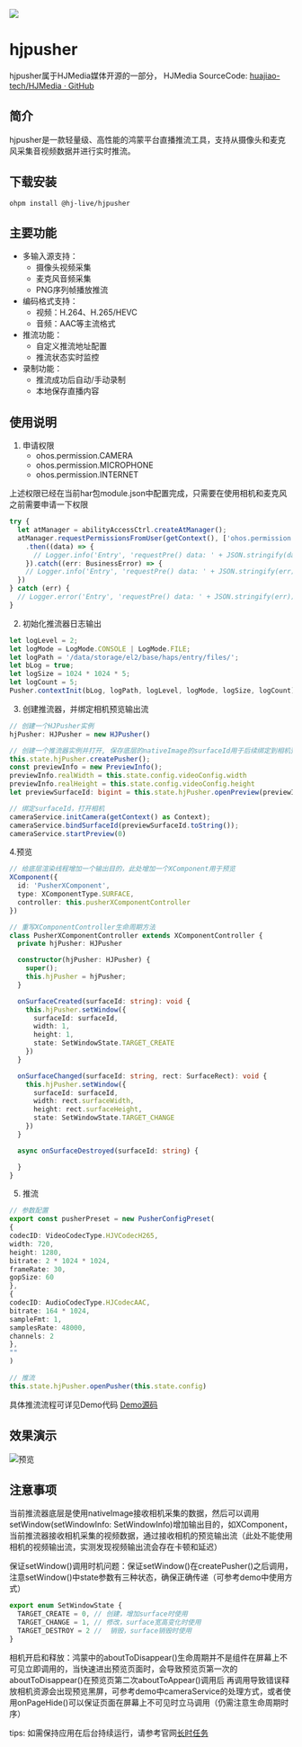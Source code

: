 ![](https://img.shields.io/badge/license-LGPL2.1-blue)

# hjpusher

hjpusher属于HJMedia媒体开源的一部分， HJMedia SourceCode: [huajiao-tech/HJMedia · GitHub](https://github.com/huajiao-tech/HJMedia)

## 简介

hjpusher是一款轻量级、高性能的鸿蒙平台直播推流工具，支持从摄像头和麦克风采集音视频数据并进行实时推流。

## 下载安装

`ohpm install @hj-live/hjpusher`

## 主要功能

* 多输入源支持：
  - 摄像头视频采集
  - 麦克风音频采集
  - PNG序列帧播放推流
* 编码格式支持：
  - 视频：H.264、H.265/HEVC
  - 音频：AAC等主流格式
* 推流功能：
  - 自定义推流地址配置
  - 推流状态实时监控
* 录制功能：
  - 推流成功后自动/手动录制
  - 本地保存直播内容
    
## 使用说明
1. 申请权限
   - ohos.permission.CAMERA
   - ohos.permission.MICROPHONE
   - ohos.permission.INTERNET

上述权限已经在当前har包module.json中配置完成，只需要在使用相机和麦克风之前需要申请一下权限

```typescript
try {
  let atManager = abilityAccessCtrl.createAtManager();
  atManager.requestPermissionsFromUser(getContext(), ['ohos.permission.CAMERA', 'ohos.permission.MICROPHONE'])
    .then((data) => {
      // Logger.info('Entry', 'requestPre() data: ' + JSON.stringify(data));
    }).catch((err: BusinessError) => {
    // Logger.info('Entry', 'requestPre() data: ' + JSON.stringify(err));
  })
} catch (err) {
  // Logger.error('Entry', 'requestPre() data: ' + JSON.stringify(err));
}
```

2. 初始化推流器日志输出
   
```typescript
let logLevel = 2;
let logMode = LogMode.CONSOLE | LogMode.FILE;
let logPath = '/data/storage/el2/base/haps/entry/files/';
let bLog = true;
let logSize = 1024 * 1024 * 5;
let logCount = 5;
Pusher.contextInit(bLog, logPath, logLevel, logMode, logSize, logCount);
```

3. 创建推流器，并绑定相机预览输出流
   
```typescript
// 创建一个HJPusher实例
hjPusher: HJPusher = new HJPusher()

// 创建一个推流器实例并打开, 保存底层的nativeImage的surfaceId用于后续绑定到相机预览输出流接收采集的视频数据
this.state.hjPusher.createPusher();
const previewInfo = new PreviewInfo();
previewInfo.realWidth = this.state.config.videoConfig.width
previewInfo.realHeight = this.state.config.videoConfig.height
let previewSurfaceId: bigint = this.state.hjPusher.openPreview(previewInfo, (str: string) => {});

// 绑定surfaceId，打开相机
cameraService.initCamera(getContext() as Context);
cameraService.bindSurfaceId(previewSurfaceId.toString());
cameraService.startPreview(0)
```

4.预览
```typescript
// 给底层渲染线程增加一个输出目的，此处增加一个XComponent用于预览
XComponent({
  id: 'PusherXComponent',
  type: XComponentType.SURFACE,
  controller: this.pusherXComponentController
})

// 重写XComponentController生命周期方法
class PusherXComponentController extends XComponentController {
  private hjPusher: HJPusher

  constructor(hjPusher: HJPusher) {
    super();
    this.hjPusher = hjPusher;
  }

  onSurfaceCreated(surfaceId: string): void {
    this.hjPusher.setWindow({
      surfaceId: surfaceId,
      width: 1,
      height: 1,
      state: SetWindowState.TARGET_CREATE
    })
  }

  onSurfaceChanged(surfaceId: string, rect: SurfaceRect): void {
    this.hjPusher.setWindow({
      surfaceId: surfaceId,
      width: rect.surfaceWidth,
      height: rect.surfaceHeight,
      state: SetWindowState.TARGET_CHANGE
    })
  }

  async onSurfaceDestroyed(surfaceId: string) {

  }
}
```

5. 推流
   
```typescript
// 参数配置
export const pusherPreset = new PusherConfigPreset(
{
codecID: VideoCodecType.HJVCodecH265,
width: 720,
height: 1280,
bitrate: 2 * 1024 * 1024,
frameRate: 30,
gopSize: 60
},
{
codecID: AudioCodecType.HJCodecAAC,
bitrate: 164 * 1024,
sampleFmt: 1,
samplesRate: 48000,
channels: 2
},
""
)
  
// 推流  
this.state.hjPusher.openPusher(this.state.config)
```
具体推流流程可详见Demo代码  [Demo源码](https://github.com/huajiao-tech/HJMedia)

## 效果演示
![预览](preview.png)

## 注意事项

当前推流器底层是使用nativeImage接收相机采集的数据，然后可以调用setWindow(setWindowInfo: SetWindowInfo)增加输出目的，如XComponent，
当前推流器接收相机采集的视频数据，通过接收相机的预览输出流（此处不能使用相机的视频输出流，实测发现视频输出流会存在卡顿和延迟）

保证setWindow()调用时机问题：保证setWindow()在createPusher()之后调用，注意setWindow()中state参数有三种状态，确保正确传递（可参考demo中使用方式）
```typescript
export enum SetWindowState {
  TARGET_CREATE = 0, // 创建，增加surface时使用
  TARGET_CHANGE = 1, // 修改，surface宽高变化时使用
  TARGET_DESTROY = 2 //  销毁，surface销毁时使用 
}
```
相机开启和释放：鸿蒙中的aboutToDisappear()生命周期并不是组件在屏幕上不可见立即调用的，当快速进出预览页面时，会导致预览页第一次的aboutToDisappear()在预览页第二次aboutToAppear()调用后
再调用导致错误释放相机资源会出现预览黑屏，可参考demo中cameraService的处理方式，或者使用onPageHide()可以保证页面在屏幕上不可见时立马调用（仍需注意生命周期时序）

tips: 如需保持应用在后台持续运行，请参考官网[长时任务](https://developer.huawei.com/consumer/cn/doc/harmonyos-guides/continuous-task)